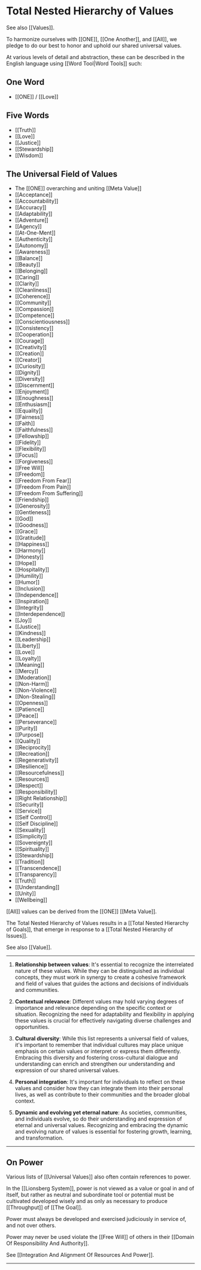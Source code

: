 # Total Nested Hierarchy of Values

See also [[Values]]. 

To harmonize ourselves with [[ONE]], [[One Another]], and [[All]], we pledge to do our best to honor and uphold our shared universal values. 

At various levels of detail and abstraction, these can be described in the English language using [[Word Tool|Word Tools]] such: 

## One Word

- [[ONE]] / [[Love]]  

## Five Words

- [[Truth]]  
- [[Love]]  
- [[Justice]]  
- [[Stewardship]]  
- [[Wisdom]]  

## The Universal Field of Values

- The [[ONE]] overarching and uniting [[Meta Value]] 
- [[Acceptance]]  
- [[Accountability]] 
- [[Accuracy]]  
- [[Adaptability]]  
- [[Adventure]]  
- [[Agency]]  
- [[At-One-Ment]]  
- [[Authenticity]]  
- [[Autonomy]]  
- [[Awareness]]  
- [[Balance]]
- [[Beauty]]  
- [[Belonging]]  
- [[Caring]] 
- [[Clarity]] 
- [[Cleanliness]]  
- [[Coherence]]  
- [[Community]]  
- [[Compassion]]  
- [[Competence]]  
- [[Conscientiousness]] 
- [[Consistency]] 
- [[Cooperation]] 
- [[Courage]]  
- [[Creativity]]  
- [[Creation]]  
- [[Creator]]  
- [[Curiosity]]  
- [[Dignity]]  
- [[Diversity]]
- [[Discernment]]  
- [[Enjoyment]]  
- [[Enoughness]]  
- [[Enthusiasm]]  
- [[Equality]]  
- [[Fairness]] 
- [[Faith]]  
- [[Faithfulness]]  
- [[Fellowship]]  
- [[Fidelity]]  
- [[Flexibility]] 
- [[Focus]] 
- [[Forgiveness]]  
- [[Free Will]]  
- [[Freedom]]  
- [[Freedom From Fear]]  
- [[Freedom From Pain]]  
- [[Freedom From Suffering]]  
- [[Friendship]]  
- [[Generosity]]  
- [[Gentleness]]  
- [[God]]  
- [[Goodness]]  
- [[Grace]]
- [[Gratitude]]  
- [[Happiness]]  
- [[Harmony]]  
- [[Honesty]]  
- [[Hope]]  
- [[Hospitality]]  
- [[Humility]]  
- [[Humor]]  
- [[Inclusion]] 
- [[Independence]]  
- [[Inspiration]]  
- [[Integrity]] 
- [[Interdependence]]  
- [[Joy]]  
- [[Justice]] 
- [[Kindness]]  
- [[Leadership]]  
- [[Liberty]]  
- [[Love]]
- [[Loyalty]]  
- [[Meaning]]  
- [[Mercy]]  
- [[Moderation]]  
- [[Non-Harm]]  
- [[Non-Violence]]  
- [[Non-Stealing]]  
- [[Openness]]  
- [[Patience]]  
- [[Peace]]  
- [[Perseverance]]  
- [[Purity]]  
- [[Purpose]]  
- [[Quality]]  
- [[Reciprocity]]  
- [[Recreation]]  
- [[Regenerativity]]  
- [[Resilience]] 
- [[Resourcefulness]]  
- [[Resources]]  
- [[Respect]]  
- [[Responsibility]]  
- [[Right Relationship]]  
- [[Security]]  
- [[Service]]  
- [[Self Control]]  
- [[Self Discipline]]  
- [[Sexuality]]  
- [[Simplicity]]  
- [[Sovereignty]] 
- [[Spirituality]]  
- [[Stewardship]]  
- [[Tradition]]  
- [[Transcendence]]  
- [[Transparency]] 
- [[Truth]] 
- [[Understanding]]  
- [[Unity]] 
- [[Wellbeing]]  

[[All]] values can be derived from the [[ONE]] [[Meta Value]]. 

The Total Nested Hierarchy of Values results in a [[Total Nested Hierarchy of Goals]], that emerge in response to a [[Total Nested Hierarchy of Issues]]. 

See also [[Value]]. 

___
1.  **Relationship between values**: It's essential to recognize the interrelated nature of these values. While they can be distinguished as individual concepts, they must work in synergy to create a cohesive framework and field of values that guides the actions and decisions of individuals and communities.
    
2.  **Contextual relevance**: Different values may hold varying degrees of importance and relevance depending on the specific context or situation. Recognizing the need for adaptability and flexibility in applying these values is crucial for effectively navigating diverse challenges and opportunities.
    
3.  **Cultural diversity**: While this list represents a universal field of values, it's important to remember that individual cultures may place unique emphasis on certain values or interpret or express them differently. Embracing this diversity and fostering cross-cultural dialogue and understanding can enrich and strengthen our understanding and expression of our shared universal values.
    
4.  **Personal integration**: It's important for individuals to reflect on these values and consider how they can integrate them into their personal lives, as well as contribute to their communities and the broader global context.
    
5.  **Dynamic and evolving yet eternal nature**: As societies, communities, and individuals evolve, so do their understanding and expression of eternal and universal values. Recognizing and embracing the dynamic and evolving nature of values is essential for fostering growth, learning, and transformation.
___

## On Power

Various lists of [[Universal Values]] also often contain references to power. 

In the [[Lionsberg System]], power is not viewed as a value or goal in and of itself, but rather as neutral and subordinate tool or potential  must be cultivated developed wisely and as only as necessary to produce [[Throughput]] of [[The Goal]]. 

Power must always be developed and exercised judiciously in service of, and not over others. 

Power may never be used violate the [[Free Will]] of others in their [[Domain Of Responsibility And Authority]].  

See [[Integration And Alignment Of Resources And Power]]. 
____

